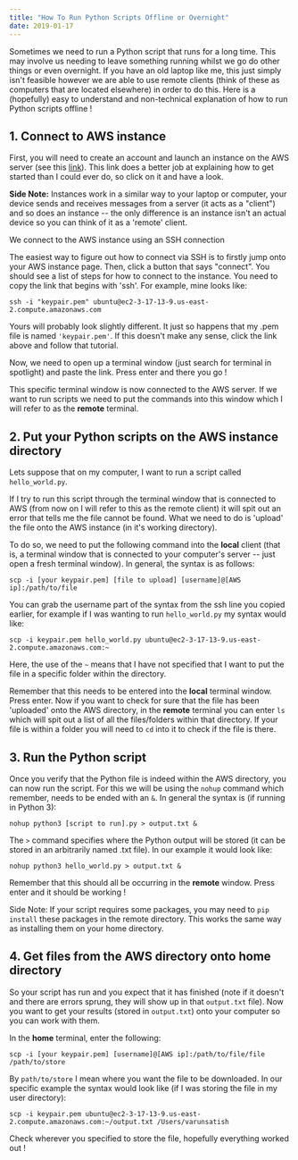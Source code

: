 ```yaml
---
title: "How To Run Python Scripts Offline or Overnight"
date: 2019-01-17
---
```


Sometimes we need to run a Python script that runs for a long time. This may involve us needing to leave something running whilst we go do other things or even overnight. If you have an old laptop like me, this just simply isn't feasible however we are able to use remote clients (think of these as computers that are located elsewhere) in order to do this. Here is a (hopefully) easy to understand and non-technical explanation of how to run Python scripts offline !

## 1. Connect to AWS instance

First, you will need to create an account and launch an instance on the AWS server (see this [link](https://medium.com/@GalarnykMichael/aws-ec2-part-2-ssh-into-ec2-instance-c7879d47b6b2)). This link does a better job at explaining how to get started than I could ever do, so click on it and have a look.

**Side Note:** Instances work in a similar way to your laptop or computer, your device sends and receives messages from a server (it acts as a "client") and so does an instance -- the only difference is an instance isn't an actual device so you can think of it as a 'remote' client.

We connect to the AWS instance using an SSH connection

The easiest way to figure out how to connect via SSH is to firstly jump onto your AWS instance page. Then, click a button that says "connect". You should see a list of steps for how to connect to the instance. You need to copy the link that begins with 'ssh'. For example, mine looks like:

`ssh -i "keypair.pem" ubuntu@ec2-3-17-13-9.us-east-2.compute.amazonaws.com`

Yours will probably look slightly different. It just so happens that my .pem file is named `'keypair.pem'`. If this doesn't make any sense, click the link above and follow that tutorial.

Now, we need to open up a terminal window (just search for terminal in spotlight) and paste the link. Press enter and there you go !

This specific terminal window is now connected to the AWS server. If we want to run scripts we need to put the commands into this window which I will refer to as the **remote** terminal.

## 2. Put your Python scripts on the AWS instance directory

Lets suppose that on my computer, I want to run a script called `hello_world.py`. 

If I try to run this script through the terminal window that is connected to AWS (from now on I will refer to this as the remote client) it will spit out an error that tells me the file cannot be found. What we need to do is 'upload' the file onto the AWS instance (in it's working directory).

To do so, we need to put the following command into the **local** client (that is, a terminal window that is connected to your computer's server -- just open a fresh terminal window). In general, the syntax is as follows:

`scp -i [your keypair.pem] [file to upload] [username]@[AWS ip]:/path/to/file`

You can grab the username part of the syntax from the ssh line you copied earlier, for example if I was wanting to run `hello_world.py` my syntax would like:

`scp -i keypair.pem hello_world.py ubuntu@ec2-3-17-13-9.us-east-2.compute.amazonaws.com:~`

Here, the use of the `~` means that I have not specified that I want to put the file in a specific folder within the directory.

Remember that this needs to be entered into the **local** terminal window. Press enter. Now if you want to check for sure that the file has been 'uploaded' onto the AWS directory, in the **remote** terminal you can enter `ls` which will spit out a list of all the files/folders within that directory. If your file is within a folder you will need to `cd` into it to check if the file is there.

## 3. Run the Python script

Once you verify that the Python file is indeed within the AWS directory, you can now run the script. For this we will be using the `nohup` command which remember, needs to be ended with an `&`. In general the syntax is (if running in Python 3):

`nohup python3 [script to run].py > output.txt &`

The `>` command specifies where the Python output will be stored (it can be stored in an arbitrarily named .txt file). In our example it would look like:

`nohup python3 hello_world.py > output.txt &`

Remember that this should all be occurring in the **remote** window. Press enter and it should be working !

Side Note: If your script requires some packages, you may need to `pip install` these packages in the remote directory. This works the same way as installing them on your home directory.

## 4. Get files from the AWS directory onto home directory

So your script has run and you expect that it has finished (note if it doesn't and there are errors sprung, they will show up in that `output.txt` file). Now you want to get your results (stored in `output.txt`) onto your computer so you can work with them.

In the **home** terminal, enter the following:

`scp -i [your keypair.pem] [username]@[AWS ip]:/path/to/file/file /path/to/store`

By `path/to/store` I mean where you want the file to be downloaded. In our specific example the syntax would look like (if I was storing the file in my user directory):

`scp -i keypair.pem ubuntu@ec2-3-17-13-9.us-east-2.compute.amazonaws.com:~/output.txt /Users/varunsatish`

 Check wherever you specified to store the file, hopefully everything worked out !
